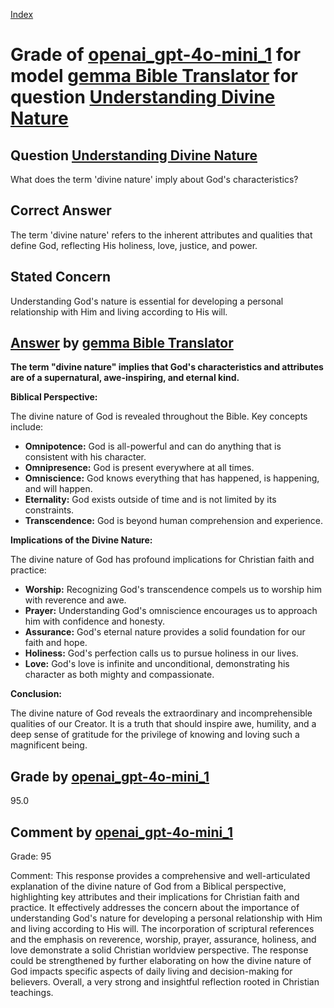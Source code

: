 
[Index](../../../../index.md)
# Grade of [openai_gpt-4o-mini_1](../../../grading_models/openai_gpt-4o-mini_1.md) for model [gemma Bible Translator](../../../answering_models/gemma_Bible_Translator.md) for question [Understanding Divine Nature](../../../questions/Understanding_Divine_Nature.md)

## Question [Understanding Divine Nature](../../../questions/Understanding_Divine_Nature.md)
What does the term 'divine nature' imply about God's characteristics?

## Correct Answer
The term 'divine nature' refers to the inherent attributes and qualities that define God, reflecting His holiness, love, justice, and power.

## Stated Concern
Understanding God's nature is essential for developing a personal relationship with Him and living according to His will.

## [Answer](../Understanding_Divine_Nature.md) by [gemma Bible Translator](../../../answering_models/gemma_Bible_Translator.md)
**The term "divine nature" implies that God's characteristics and attributes are of a supernatural, awe-inspiring, and eternal kind.**

**Biblical Perspective:**

The divine nature of God is revealed throughout the Bible. Key concepts include:

* **Omnipotence:** God is all-powerful and can do anything that is consistent with his character.
* **Omnipresence:** God is present everywhere at all times.
* **Omniscience:** God knows everything that has happened, is happening, and will happen.
* **Eternality:** God exists outside of time and is not limited by its constraints.
* **Transcendence:** God is beyond human comprehension and experience.

**Implications of the Divine Nature:**

The divine nature of God has profound implications for Christian faith and practice:

* **Worship:** Recognizing God's transcendence compels us to worship him with reverence and awe.
* **Prayer:** Understanding God's omniscience encourages us to approach him with confidence and honesty.
* **Assurance:** God's eternal nature provides a solid foundation for our faith and hope.
* **Holiness:** God's perfection calls us to pursue holiness in our lives.
* **Love:** God's love is infinite and unconditional, demonstrating his character as both mighty and compassionate.

**Conclusion:**

The divine nature of God reveals the extraordinary and incomprehensible qualities of our Creator. It is a truth that should inspire awe, humility, and a deep sense of gratitude for the privilege of knowing and loving such a magnificent being.

## Grade by [openai_gpt-4o-mini_1](../../../grading_models/openai_gpt-4o-mini_1.md)
95.0

## Comment by [openai_gpt-4o-mini_1](../../../grading_models/openai_gpt-4o-mini_1.md)
Grade: 95

Comment: This response provides a comprehensive and well-articulated explanation of the divine nature of God from a Biblical perspective, highlighting key attributes and their implications for Christian faith and practice. It effectively addresses the concern about the importance of understanding God's nature for developing a personal relationship with Him and living according to His will. The incorporation of scriptural references and the emphasis on reverence, worship, prayer, assurance, holiness, and love demonstrate a solid Christian worldview perspective. The response could be strengthened by further elaborating on how the divine nature of God impacts specific aspects of daily living and decision-making for believers. Overall, a very strong and insightful reflection rooted in Christian teachings.
